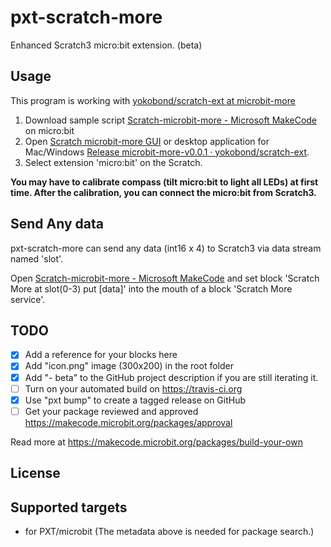 # pxt-scratch-more

Enhanced Scratch3 micro:bit extension. (beta)
 
## Usage

This program is working with [yokobond/scratch-ext at microbit-more](https://github.com/yokobond/scratch-ext/tree/microbit-more)

1. Download sample script [Scratch-microbit-more - Microsoft MakeCode](https://makecode.microbit.org/04170-42854-15823-83604) on micro:bit
2. Open [Scratch microbit-more GUI](https://yokobond.github.io/scratch-ext/microbit-more/) or desktop application for Mac/Windows [Release microbit-more-v0.0.1 · yokobond/scratch-ext](https://github.com/yokobond/scratch-ext/releases/tag/microbit-more-v0.0.1). 
3. Select extension 'micro:bit' on the Scratch.

**You may have to calibrate compass (tilt micro:bit to light all LEDs) at first time. After the calibration, you can connect the micro:bit from Scratch3.**

## Send Any data

pxt-scratch-more can send any data (int16 x 4) to Scratch3 via data stream named 'slot'. 

Open  [Scratch-microbit-more - Microsoft MakeCode](https://makecode.microbit.org/04170-42854-15823-83604) and set block 'Scratch More at slot(0-3) put [data]' into the mouth of a block 'Scratch More service'.



## TODO

- [x] Add a reference for your blocks here
- [x] Add "icon.png" image (300x200) in the root folder
- [x] Add "- beta" to the GitHub project description if you are still iterating it.
- [ ] Turn on your automated build on https://travis-ci.org
- [x] Use "pxt bump" to create a tagged release on GitHub
- [ ] Get your package reviewed and approved https://makecode.microbit.org/packages/approval

Read more at https://makecode.microbit.org/packages/build-your-own

## License



## Supported targets

* for PXT/microbit
(The metadata above is needed for package search.)

